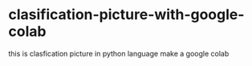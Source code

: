 # clasification-picture-with-google-colab
this is clasfication picture in python language make a google colab

